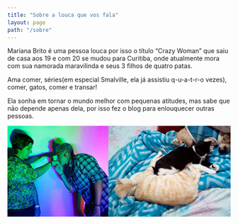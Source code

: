 ```yaml
---
title: "Sobre a louca que vos fala"
layout: page
path: "/sobre"
---
```


Mariana Brito é uma pessoa louca por isso o título “Crazy Woman” que saiu de casa aos 19 e com 20 se mudou para Curitiba, onde atualmente mora com sua namorada maravilinda e seus 3 filhos de quatro patas. 

Ama comer, séries(em especial Smalville, ela já assistiu q-u-a-t-r-o vezes), comer, gatos, comer e transar!

Ela sonha em tornar o mundo melhor com pequenas atitudes, mas sabe que não depende apenas dela, por isso fez o blog para enlouquecer outras pessoas.

![Família Feliz](./1.jpg)
